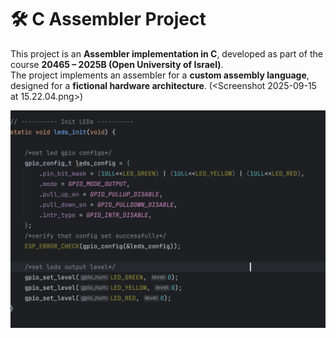 # 🛠️ C Assembler Project

This project is an **Assembler implementation in C**, developed as part of the course **20465 – 2025B (Open University of Israel)**.  
The project implements an assembler for a **custom assembly language**, designed for a **fictional hardware architecture**.
(<Screenshot 2025-09-15 at 15.22.04.png>)


<img src="images/abcd.png" width="700" alt="Dashboard Screenshot">